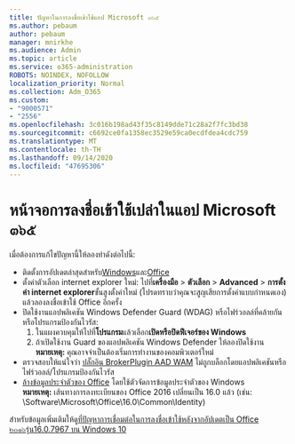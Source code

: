 ```yaml
---
title: ปัญหาในการลงชื่อเข้าใช้แอป Microsoft ๓๖๕
ms.author: pebaum
author: pebaum
manager: mnirkhe
ms.audience: Admin
ms.topic: article
ms.service: o365-administration
ROBOTS: NOINDEX, NOFOLLOW
localization_priority: Normal
ms.collection: Adm_O365
ms.custom:
- "9000571"
- "2556"
ms.openlocfilehash: 3c016b198ad43f35c8149dde71c28a2f7fc3bd38
ms.sourcegitcommit: c6692ce0fa1358ec3529e59ca0ecdfdea4cdc759
ms.translationtype: MT
ms.contentlocale: th-TH
ms.lasthandoff: 09/14/2020
ms.locfileid: "47695306"
---
```

# <a name="blank-sign-in-screen-in-microsoft-365-apps"></a>หน้าจอการลงชื่อเข้าใช้เปล่าในแอป Microsoft ๓๖๕

เมื่อต้องการแก้ไขปัญหานี้ให้ลองทำดังต่อไปนี้:
- ติดตั้งการอัปเดตล่าสุดสำหรับ[Windows](https://support.microsoft.com/help/4027667/windows-10-update)และ[Office](https://support.office.com/article/update-office-and-your-computer-with-microsoft-update-2ab296f3-7f03-43a2-8e50-46de917611c5)
- ตั้งค่าตัวเลือก internet explorer ใหม่: ไปที่**เครื่องมือ**  >  **ตัวเลือก**  >  **Advanced**  >  **การตั้งค่า internet explorer**ขั้นสูงตั้งค่าใหม่ (โปรดทราบว่าคุณจะสูญเสียการตั้งค่าแบบกำหนดเอง) แล้วลองลงชื่อเข้าใช้ Office อีกครั้ง
- ปิดใช้งานแอปพลิเคชัน Windows Defender Guard (WDAG) หรือไฟร์วอลล์ที่คล้ายกันหรือโปรแกรมป้องกันไวรัส:
    1. ในแผงควบคุมให้ไปที่**โปรแกรม**แล้วเลือก**เปิดหรือปิดฟีเจอร์ของ Windows**
    2. ถ้าเปิดใช้งาน Guard ของแอปพลิเคชัน Windows Defender ให้ลองปิดใช้งาน<br/>
    **หมายเหตุ:** คุณอาจจำเป็นต้องเริ่มการทำงานของคอมพิวเตอร์ใหม่
- ตรวจสอบให้แน่ใจว่า [ปลั๊กอิน BrokerPlugin AAD WAM](https://docs.microsoft.com/office365/troubleshoot/administration/connection-issue-when-sign-in-office-2016#symptom-1) ไม่ถูกบล็อกโดยแอปพลิเคชันหรือไฟร์วอลล์/โปรแกรมป้องกันไวรัส
- [ล้างข้อมูลประจำตัวของ Office](https://docs.microsoft.com/office/troubleshoot/error-messages/another-account-already-signed-in#step-3-clear-cached-credentials-on-the-computer) โดยใช้ตัวจัดการข้อมูลประจำตัวของ Windows<br/>
    **หมายเหตุ:** เส้นทางการลงทะเบียนของ Office 2016 เปลี่ยนเป็น 16.0 แล้ว (เช่น: \Software\Microsoft\Office\16.0\Common\Identity\)

สำหรับข้อมูลเพิ่มเติมให้ดู[ที่ปัญหาการเชื่อมต่อในการลงชื่อเข้าใช้หลังจากอัปเดตเป็น Office ๒๐๑๖รุ่น16.0.7967 บน Windows 10](https://docs.microsoft.com/office365/troubleshoot/administration/connection-issue-when-sign-in-office-2016)